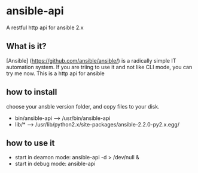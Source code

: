 # ansible-api
A restful http api for ansible 2.x

## What is it?
[Ansible] (https://github.com/ansible/ansible/) is a radically simple IT automation system. 
If you are triing to use it and not like CLI mode, you can try me now. This is a http api for ansible

## how to install
choose your ansble version folder, and copy files to your disk.

- bin/ansible-api --> /usr/bin/ansible-api
- lib/* --> /usr/lib/python2.x/site-packages/ansible-2.2.0-py2.x.egg/

## how to use it

- start in deamon mode: ansible-api -d > /dev/null &
- start in debug mode: ansible-api
